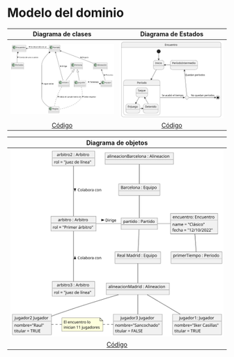 # Modelo del dominio

|Diagrama de clases|Diagrama de Estados|
|:-:|:-:|
|![Modelo del dominio](/imagenes/modelosUML/modeloDelDominio.svg)|![Estados](/imagenes/modelosUML/estados.svg)
|[Código](/modelosUML/modeloDelDominio.puml)|[Código](/modelosUML/estados.puml)

|Diagrama de objetos
|:-:
|![Imagen](/imagenes/modelosUML/estadoInicial.svg)
|[Código](/modelosUML/estadoInicial.puml)


